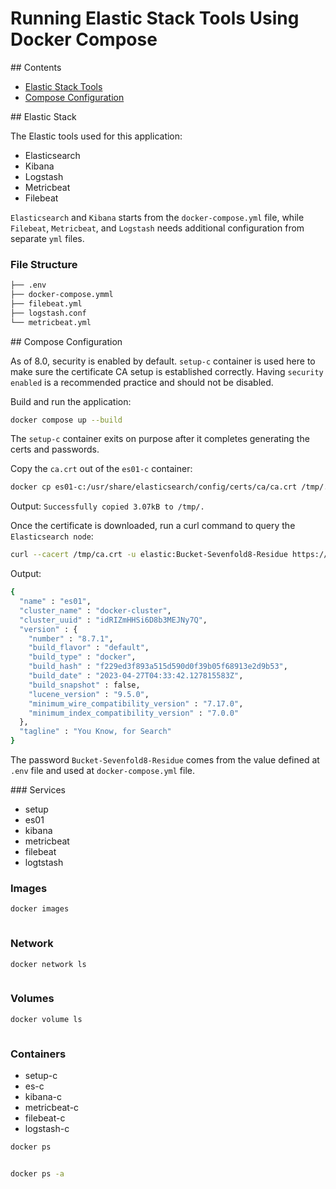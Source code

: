 # Running Elastic Stack Tools Using Docker Compose

## Contents

- [Elastic Stack Tools](#elastic-stack)
- [Compose Configuration](#compose)

## Elastic Stack <a name="elastic-stack"></a>

The Elastic tools used for this application:

- Elasticsearch
- Kibana
- Logstash
- Metricbeat
- Filebeat

`Elasticsearch` and `Kibana` starts from the `docker-compose.yml` file, while `Filebeat`, `Metricbeat`, and `Logstash` needs additional configuration from separate `yml` files.

### File Structure

```sh
├── .env
├── docker-compose.ymml
├── filebeat.yml
├── logstash.conf
└── metricbeat.yml
```

## Compose Configuration <a name="compose"></a>

As of 8.0, security is enabled by default. `setup-c` container is used here to make sure the certificate CA setup is established correctly. Having `security enabled` is a recommended practice and should not be disabled.

Build and run the application:

```sh
docker compose up --build
```

The `setup-c` container exits on purpose after it completes generating the certs and passwords.

Copy the `ca.crt` out of the `es01-c` container:

```sh
docker cp es01-c:/usr/share/elasticsearch/config/certs/ca/ca.crt /tmp/.
```

Output: `Successfully copied 3.07kB to /tmp/.`

Once the certificate is downloaded, run a curl command to query the `Elasticsearch node`:

```sh
curl --cacert /tmp/ca.crt -u elastic:Bucket-Sevenfold8-Residue https://localhost:9200
```

Output:

```sh
{
  "name" : "es01",
  "cluster_name" : "docker-cluster",
  "cluster_uuid" : "idRIZmHHSi6D8b3MEJNy7Q",
  "version" : {
    "number" : "8.7.1",
    "build_flavor" : "default",
    "build_type" : "docker",
    "build_hash" : "f229ed3f893a515d590d0f39b05f68913e2d9b53",
    "build_date" : "2023-04-27T04:33:42.127815583Z",
    "build_snapshot" : false,
    "lucene_version" : "9.5.0",
    "minimum_wire_compatibility_version" : "7.17.0",
    "minimum_index_compatibility_version" : "7.0.0"
  },
  "tagline" : "You Know, for Search"
}
```

The password `Bucket-Sevenfold8-Residue` comes from the value defined at `.env` file and used at `docker-compose.yml` file.

### Services

- setup
- es01
- kibana
- metricbeat
- filebeat
- logtstash

### Images

```sh
docker images
```

```sh

```

### Network

```sh
docker network ls
```

```sh

```

### Volumes

```sh
docker volume ls
```

```sh

```

### Containers

- setup-c
- es-c
- kibana-c
- metricbeat-c
- filebeat-c
- logstash-c

```sh
docker ps
```

```sh

```

```sh
docker ps -a
```

```sh

```
